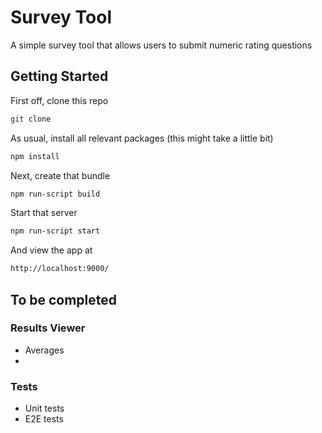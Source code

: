# Survey Tool

A simple survey tool that allows users to submit numeric rating questions

## Getting Started
First off, clone this repo
```bash
git clone 
```
As usual, install all relevant packages (this might take a little bit)
```bash
npm install
```
Next, create that bundle
```bash
npm run-script build
```
Start that server
```bash
npm run-script start
```
And view the app at
```bash
http://localhost:9000/
```


## To be completed 
### Results Viewer
  * Averages
  *
### Tests
  * Unit tests
  * E2E tests